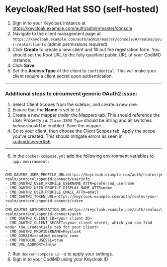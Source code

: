 Keycloak/Red Hat SSO (self-hosted)
===

1. Sign in to your Keycloak instance at https://keycloak.example.com/auth/admin/master/console
2. Navigate to the client management page at `https://keycloak.example.com/auth/admin/master/console/#/realms/your-realm/clients` (admin permissions required)
3. Click **Create** to create a new client and fill out the registration form. You should set the Root URL to the fully qualified public URL of your CodiMD instance.
4. Click **Save**
5. Set the **Access Type** of the client to `confidential`. This will make your client require a client secret upon authentication.

---

### Additional steps to circumvent generic OAuth2 issue:

1. Select Client Scopes from the sidebar, and create a new one.
2. Ensure that the **Name** is set to `id`.
3. Create a new mapper under the Mappers tab. This should reference the User Property `id`. `Claim JSON Type` should be String and all switches below should be enabled. Save the mapper.
4. Go to your client, then choose the Client Scopes tab. Apply the scope you've created. This should mitigate errors as seen in [codimd/server#56](https://github.com/codimd/server/issues/56).

---

6. In the `docker-compose.yml` add the following environment variables to `app:` `environment:`

```
- CMD_OAUTH2_USER_PROFILE_URL=https://keycloak.example.com/auth/realms/your-realm/protocol/openid-connect/userinfo
- CMD_OAUTH2_USER_PROFILE_USERNAME_ATTR=preferred_username
- CMD_OAUTH2_USER_PROFILE_DISPLAY_NAME_ATTR=name
- CMD_OAUTH2_USER_PROFILE_EMAIL_ATTR=email
- CMD_OAUTH2_TOKEN_URL=https://keycloak.example.com/auth/realms/your-realm/protocol/openid-connect/token
- CMD_OAUTH2_AUTHORIZATION_URL=https://keycloak.example.com/auth/realms/your-realm/protocol/openid-connect/auth
- CMD_OAUTH2_CLIENT_ID=<your client ID>
- CMD_OAUTH2_CLIENT_SECRET=<your client secret, which you can find under the Credentials tab for your client>
- CMD_OAUTH2_PROVIDERNAME=Keycloak
- CMD_DOMAIN=<codimd.example.com>
- CMD_PROTOCOL_USESSL=true 
- CMD_URL_ADDPORT=false
```

7. Run `docker-compose up -d` to apply your settings.
8. Sign in to your CodiMD using your Keycloak ID
